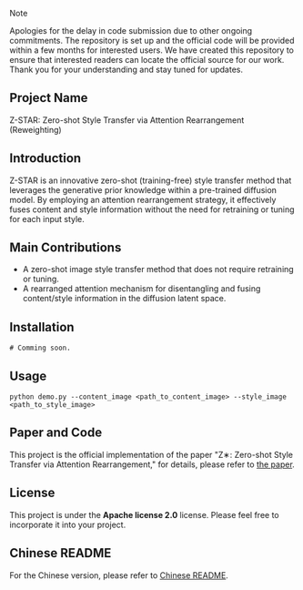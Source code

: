 > [!NOTE]
> Apologies for the delay in code submission due to other ongoing commitments. The repository is set up and the official code will be provided within a few months for interested users. We have created this repository to ensure that interested readers can locate the official source for our work. Thank you for your understanding and stay tuned for updates.

## Project Name
Z-STAR: Zero-shot Style Transfer via Attention Rearrangement (Reweighting)

## Introduction
Z-STAR is an innovative zero-shot (training-free) style transfer method that leverages the generative prior knowledge within a pre-trained diffusion model. By employing an attention rearrangement strategy, it effectively fuses content and style information without the need for retraining or tuning for each input style.

## Main Contributions
- A zero-shot image style transfer method that does not require retraining or tuning.
- A rearranged attention mechanism for disentangling and fusing content/style information in the diffusion latent space.
  
## Installation
```shell
# Comming soon.
```

## Usage
```shell
python demo.py --content_image <path_to_content_image> --style_image <path_to_style_image>
```

## Paper and Code
This project is the official implementation of the paper "Z∗: Zero-shot Style Transfer via Attention Rearrangement," for details, please refer to [the paper](https://arxiv.org/abs/2311.16491).

## License
This project is under the **Apache license 2.0** license. Please feel free to incorporate it into your project.

## Chinese README
For the Chinese version, please refer to [Chinese README](./README_CN.md).
